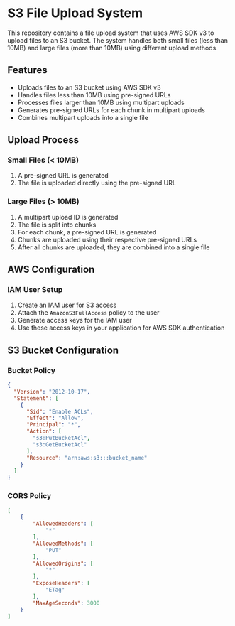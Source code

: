 # S3 File Upload System

This repository contains a file upload system that uses AWS SDK v3 to upload files to an S3 bucket. The system handles both small files (less than 10MB) and large files (more than 10MB) using different upload methods.

## Features

- Uploads files to an S3 bucket using AWS SDK v3
- Handles files less than 10MB using pre-signed URLs
- Processes files larger than 10MB using multipart uploads
- Generates pre-signed URLs for each chunk in multipart uploads
- Combines multipart uploads into a single file

## Upload Process

### Small Files (< 10MB)
1. A pre-signed URL is generated
2. The file is uploaded directly using the pre-signed URL

### Large Files (> 10MB)
1. A multipart upload ID is generated
2. The file is split into chunks
3. For each chunk, a pre-signed URL is generated
4. Chunks are uploaded using their respective pre-signed URLs
5. After all chunks are uploaded, they are combined into a single file

## AWS Configuration

### IAM User Setup

1. Create an IAM user for S3 access
2. Attach the `AmazonS3FullAccess` policy to the user
3. Generate access keys for the IAM user
4. Use these access keys in your application for AWS SDK authentication

## S3 Bucket Configuration

### Bucket Policy

```json
{
  "Version": "2012-10-17",
  "Statement": [
    {
      "Sid": "Enable ACLs",
      "Effect": "Allow",
      "Principal": "*",
      "Action": [
        "s3:PutBucketAcl",
        "s3:GetBucketAcl"
      ],
      "Resource": "arn:aws:s3:::bucket_name"
    }
  ]
}
```

### CORS Policy

```json
[
    {
        "AllowedHeaders": [
            "*"
        ],
        "AllowedMethods": [
            "PUT"
        ],
        "AllowedOrigins": [
            "*"
        ],
        "ExposeHeaders": [
            "ETag"
        ],
        "MaxAgeSeconds": 3000
    }
]
```
